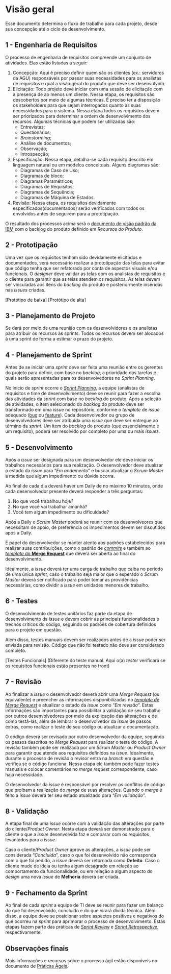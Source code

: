 # Visão geral

Esse documento determina o fluxo de trabalho para cada projeto, desde sua concepção até o ciclo de desenvolvimento.

## 1 - Engenharia de Requisitos

O processo de engenharia de requisitos compreende um conjunto de atividades. Elas estão listadas a seguir:

1. Concepção: Aqui é preciso definir quem são os clientes (ex.: servidores da AGU) responsáveis por passar suas necessidades para os analistas de requisitos e qual a visão geral do produto que deve ser desenvolvido.
2. Elicitação: Todo projeto deve iniciar com uma sessão de elicitação com a presença de ao menos um cliente. Nessa etapa, os requisitos são descobertos por meio de algumas técnicas. É preciso ter a disposição os stakeholders para que sejam interrogados quanto às suas necessidades para o sistema. Nessa etapa todos os requisitos devem ser priorizados para determinar a ordem de desenvolvimento dos recursos. Algumas técnicas que podem ser utilizadas são:
   * Entrevistas;
   * Questionários;
   * *Brainstorming*;
   * Análise de documentos;
   * Observação;
   * Introspecção;
3. Especificação: Nessa etapa, detalha-se cada requisito descrito em linguagem natural ou em modelos conceituais. Alguns diagramas são:
   * Diagramas de Caso de Uso;
   * Diagramas de bloco;
   * Diagramas Paramétricos;
   * Diagramas de Requisitos;
   * Diagramas de Sequência;
   * Diagramas de Máquina de Estados.
4. Revisão: Nessa etapa, os requisitos devidamente especificados(documentados) serão verificados com todos os envolvidos antes de seguirem para a prototipação.

O resultado dos processos acima será o [documento de visão padrão da IBM](/docs_templates/doc_visao.md) com o backlog do produto definido em *Recursos do Produto*.

## 2 - Prototipação

Uma vez que os requisitos tenham sido devidamente elicitados e documentados, será necessário realizar a prototipação das telas para evitar que código tenha que ser refatorado por conta de aspectos visuais e/ou funcionais. O *designer* deve validar as telas com os analistas de requisitos e o cliente para garantir que as telas atendem os requisitos.  As telas devem ser vinculadas aos itens do *backlog* do produto e posteriormente inseridas nas *issues* criadas.

[Protótipo de baixa]
[Protótipo de alta]

## 3 - Planejamento de Projeto

Se dará por meio de uma reunião com os desenvolvidores e os analistas para atribuir os recursos às sprints. Todos os recursos devem ser alocados à uma sprint de forma a estimar o prazo do projeto.

## 4 - Planejamento de Sprint

Antes de se iniciar uma *sprint* deve ser feita uma reunião entre os gerentes do projeto para definir, com base no *backlog*, a prioridade das tarefas e quais serão apresentadas para os desenvolvedores no *Sprint Planning*.

No início de *sprint* ocorre o [*Sprint Planning*](https://www.scrum.org/resources/what-is-sprint-planning), a equipe (analistas de requisitos e time de desenvolvimento) deve se reunir para fazer a escolha das atividades da *sprint* com base no *backlog* do produto. Após a seleção de atividades, o item selecionado do *backlog* do produto deve ser transformado em uma *issue* no repositório, conforme o *template* de *issue* adequado ([bug](../issue_templates/bug.md) ou [feature](/issue_templates/feature.md)). Cada desenvolvedor ou grupo de desenvolvedores deve ser atribuída uma *issue* que deve ser entregue ao término da *sprint*. Um item do *backlog* do produto (que essencialmente é um requisito), poderá ser resolvido por completo por uma ou mais *issues*.


## 5 - Desenvolvimento


Após a *issue* ser designada para um desenvolvedor ele deve iniciar os trabalhos necessários para sua realização. O desenvolvedor deve atualizar o estado da *issue* para “*Em andamento*” e buscar atualizar o *Scrum Master* a medida que algum impedimento ou dúvida ocorra.

Ao final de cada dia deverá haver um Daily de no máximo 10 minutos, onde cada desenvolvedor presente deverá responder a três perguntas:
1. No que você trabalhou hoje?
2. No que você vai trabalhar amanhã?
3. Você tem algum impedimento ou dificuldade?

Após a Daily o *Scrum Master* poderá se reunir com os desenvolveores que necessitam de apoio, de preferência os impedimentos devem ser discutidos após a Daily.

É papel do desenvolvedor se manter atento aos padrões estabelecidos para realizar suas contribuições, como o padrão de [*commits*](/politicas/contribuicao.md#Commits) e também ao [*template* do **Merge Request**](../merge_request_templates/mr_template.md) que deverá ser aberta ao final do desenvolvimento.

Idealmente, a *issue* deverá ter uma carga de trabalho que caiba no período de uma única *sprint*, caso o trabalho seja maior que o esperado o *Scrum Master* deverá ser notificado para poder tomar as providências necessárias, como dividir a *issue* em unidades menores de trabalho.

## 6 - Testes

O desenvolvimento de testes unitários faz parte da etapa de desenvolvimento da *issue* e devem cobrir as principais funcionalidades e trechos críticos do código, seguindo os padrões de cobertura definidos para o projeto em questão.

Além disso, testes manuais devem ser realizados antes de a *issue* poder ser enviada para revisão. Código que não foi testado não deve ser considerado completo.

[Testes Funcionais]
(Diferente do teste manual. Aqui o(a) *tester* verificará se os requisitos funcionais estão presentes no front)

## 7 - Revisão

Ao finalizar a *issue* o desenvolvedor deverá abrir uma *Merge Request* (ou equivalente) e preencher as informações disponibilizadas no [*template de Merge Request*](/merge_request_templates/mr_template.md) e atualizar o estado da *issue* como “*Em revisão*”. Estas informações são importantes para possibilitar a validação de seu trabalho por outros desenvolvedores por meio da explicação das alterações e de como testá-las, além de lembrar o desenvolvedor da *issue* de passos extras, como realizar o teste de seu código ou atualizar a documentação.

O código deverá ser revisado por outro desenvolvedor da equipe, seguindo os passos descritos no *Merge Request* para realizar o teste do código. A revisão também pode ser realizada por um *Scrum Master* ou *Product Owner* para garantir que atende aos requisitos definidos na *issue*. Idealmente, durante o processo de revisão o revisor entra na *branch* em questão e verifica se o código funciona. Nessa etapa ele também pode fazer testes manuais e colocar comentários no *merge request* correspondente, caso haja necessidade.

O desenvolvedor da *issue* é responsável por resolver os conflitos de código que proíbam a realização do *merge* de suas alterações. Quando o *merge* é feito a *issue* deverá ter seu estado atualizado para “*Em validação*”.

## 8 - Validação

A etapa final de uma *issue* ocorre com a validação das alterações por parte do cliente/*Product Owner*. Nesta etapa deverá ser demonstrado para o cliente o que a *issue* desenvolvida faz e comparar com os requisitos levantados para a *issue*.

Caso o cliente/*Product Owner* aprove as alterações, a *issue* pode ser considerada “*Concluída*”, caso o que foi desenvolvido não corresponda com o que foi pedido, a *issue* deverá ser retornada como **Defeito**. Caso o cliente mude de ideia ou tenha algum desagrado em relação ao comportamento da funcionalidade, ou em relação a algum aspecto do *design* uma nova *issue* de **Melhoria** deverá ser criada.

## 9 - Fechamento da Sprint

Ao final de cada *sprint* a equipe de TI deve se reunir para fazer um balanço do que foi desenvolvido, concluído e do que virará dívida técnica. Além disso, a equipe deve se posicionar sobre aspectos positivos e negativos do que ocorreu na *sprint* para aprimorar o processo de desenvolvimento. Estas etapas fazem parte das práticas de [*Sprint Review*](https://www.scrum.org/resources/what-is-a-sprint-review) e [*Sprint Retrospective*](https://www.scrum.org/resources/what-is-a-sprint-retrospective), respectivamente.


## Observações finais

Mais informações e recursos sobre o processo ágil estão disponíveis no documento de [Práticas Ágeis](/politicas/praticas-ageis.md).
